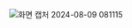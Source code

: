 ![화면 캡처 2024-08-09 081115](https://github.com/user-attachments/assets/cdbaa67e-c244-4422-af71-d5fc4666ebb3)
